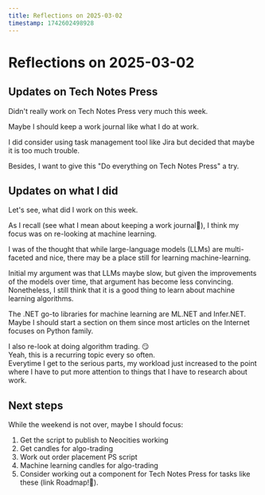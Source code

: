 ```yaml
---
title: Reflections on 2025-03-02
timestamp: 1742602498928
---
```


# Reflections on 2025-03-02

## Updates on Tech Notes Press

Didn't really work on Tech Notes Press very much this week.

Maybe I should keep a work journal like what I do at work.

I did consider using task management tool like Jira but decided that maybe it is too much trouble.

Besides, I want to give this "Do everything on Tech Notes Press" a try.

## Updates on what I did

Let's see, what did I work on this week.

As I recall (see what I mean about keeping a work journal🤔), 
I think my focus was on re-looking at machine learning.

I was of the thought that while large-language models (LLMs) are multi-faceted and nice,
there may be a place still for learning machine-learning.

Initial my argument was that LLMs maybe slow, but given the improvements of the models over time,
that argument has become less convincing.  
Nonetheless, I still think that it is a good thing to learn about machine learning algorithms.

The .NET go-to libraries for machine learning are ML.NET and Infer.NET.  
Maybe I should start a section on them since most articles on the Internet focuses on Python family.

I also re-look at doing algorithm trading. 😏  
Yeah, this is a recurring topic every so often.  
Everytime I get to the serious parts, my workload just increased to the point where I have to put
more attention to things that I have to research about work.

## Next steps

While the weekend is not over, maybe I should focus:

1. Get the script to publish to Neocities working
2. Get candles for algo-trading
3. Work out order placement PS script
4. Machine learning candles for algo-trading
5. Consider working out a component for Tech Notes Press for tasks like these
   (link Roadmap!🦜).